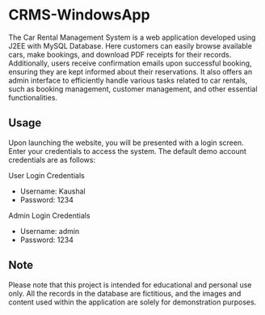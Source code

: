 # CRMS-WindowsApp

The Car Rental Management System is a web application developed using J2EE with MySQL Database. Here customers can easily browse available cars, make bookings, and download PDF receipts for their records. Additionally, users receive confirmation emails upon successful booking, ensuring they are kept informed about their reservations. It also offers an admin interface to efficiently handle various tasks related to car rentals, such as booking management, customer management, and other essential functionalities. 

## Usage

Upon launching the website, you will be presented with a login screen. Enter your credentials to access the system. The default demo account credentials are as follows:

User Login Credentials 
- Username: Kaushal
- Password: 1234

Admin Login Credentials
- Username: admin
- Password: 1234

## Note

Please note that this project is intended for educational and personal use only. All the records in the database are fictitious, and the images and content used within the application are solely for demonstration purposes.
